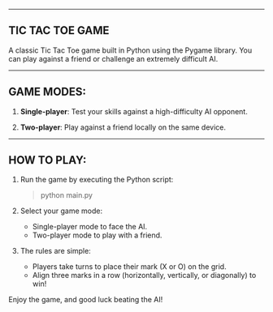 --------------------------------------------------
**TIC TAC TOE GAME**
-------------------------------------------------

A classic Tic Tac Toe game built in Python using the Pygame library. 
You can play against a friend or challenge an extremely difficult AI.

----------------------------------------------------
GAME MODES:
----------------------------------------------------

1. **Single-player**: Test your skills against a high-difficulty AI opponent.
   
2. **Two-player**: Play against a friend locally on the same device.

----------------------------------------------------
HOW TO PLAY:
----------------------------------------------------

1. Run the game by executing the Python script:
   
   > python main.py

2. Select your game mode:
   - Single-player mode to face the AI.
   - Two-player mode to play with a friend.

3. The rules are simple:
   - Players take turns to place their mark (X or O) on the grid.
   - Align three marks in a row (horizontally, vertically, or diagonally) to win!

Enjoy the game, and good luck beating the AI!
